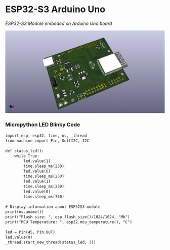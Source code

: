 # ESP32-S3 Arduino Uno

_ESP32-S3 Module embeded on Arduino Uno board_

![ESP32-S3 Arduino Uno](https://github.com/alexandrebobkov/ESP32-S3_Arduino-Uno/blob/main/assets/ESP32-Uno-Board-v2.png)


### Micropython LED Blinky Code
```code Python
import esp, esp32, time, os, _thread
from machine import Pin, SoftI2C, I2C

def status_led():
    while True:
        led.value(1)
        time.sleep_ms(250)
        led.value(0)
        time.sleep_ms(250)
        led.value(1)
        time.sleep_ms(250)
        led.value(0)
        time.sleep_ms(750)

# Display information about ESP32S3 module
print(os.uname())
print("Flash size: ", esp.flash_size()/1024/1024, "Mb")
print("MCU Temperature: ", esp32.mcu_temperature(), "C")

led = Pin(45, Pin.OUT)
led.value(0)
_thread.start_new_thread(status_led, ())
```



